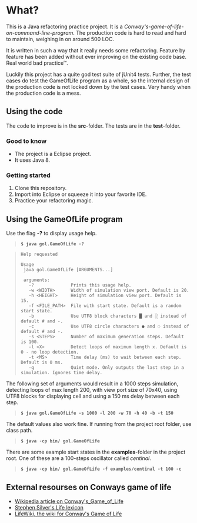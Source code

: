 

# What? 

This is a Java refactoring practice project. It is a *Conway's-game-of-life-on-command-line-program*. The production code is hard to read and hard to maintain, weighing in on around 500 LOC. 

It is written in such a way that it really needs some refactoring. Feature by feature has been added without ever improving on the existing code base. Real world bad practice&trade;.

Luckily this project has a quite god test suite of jUnit4 tests. Further, the test cases do test the GameOfLife program as a whole, so the internal design of the production code is not locked down by the test cases. Very handy when the production code is a mess.


## Using the code

The code to improve is in the **src**-folder. The tests are in the **test**-folder.

### Good to know

* The project is a Eclipse project.
* It uses Java 8.

### Getting started

1. Clone this repository.
2. Import into Eclipse or squeeze it into your favorite IDE.
3. Practice your refactoring magic.




## Using the GameOfLife program

Use the flag **-?** to display usage help.

>    **`$ java gol.GameOfLife -?`**

>     Help requested
>      
>     Usage
>      java gol.GameOfLife [ARGUMENTS...]
>     
>      arguments:
>        -?              Prints this usage help.
>        -w <WIDTH>      Width of simulation view port. Default is 20.
>        -h <HEIGHT>     Height of simulation view port. Default is 15.
>        -f <FILE_PATH>  File with start state. Default is a random start state.
>        -b              Use UTF8 block characters █ and ░ instead of default # and -.
>        -c              Use UTF8 circle characters ● and ◌ instead of default # and -.
>        -s <STEPS>      Number of maximum generation steps. Default is 100.
>        -l <X>          Detect loops of maximum length x. Default is 0 - no loop detection.
>        -t <MS>         Time delay (ms) to wait between each step. Default is 0 ms.
>        -q              Quiet mode. Only outputs the last step in a simulation. Ignores time delay.
  
	
The following set of arguments would result in a 1000 steps simulation, detecting loops of max length 200, with view port size of 70x40, using UTF8 blocks for displaying cell and using a 150 ms delay between each step.

>    **`$ java gol.GameOfLife -s 1000 -l 200 -w 70 -h 40 -b -t 150`**

The default values also work fine. If running from the project root folder, use class path.

>   **`$ java -cp bin/ gol.GameOfLife`**

There are some example start states in the **examples**-folder in the project root. One of these are a 100-steps oscillator called *centinal*.

>   **`$ java -cp bin/ gol.GameOfLife -f examples/centinal -t 100 -c`**



## External resourses on Conways game of life

* [Wikipedia article on Conway's_Game_of_Life](https://en.wikipedia.org/wiki/Conway's_Game_of_Life)
* [Stephen Silver's Life lexicon](http://www.argentum.freeserve.co.uk/lex_home.htm)
* [LifeWiki, the wiki for Conway's Game of Life](http://www.conwaylife.com/wiki/Main_Page)

 